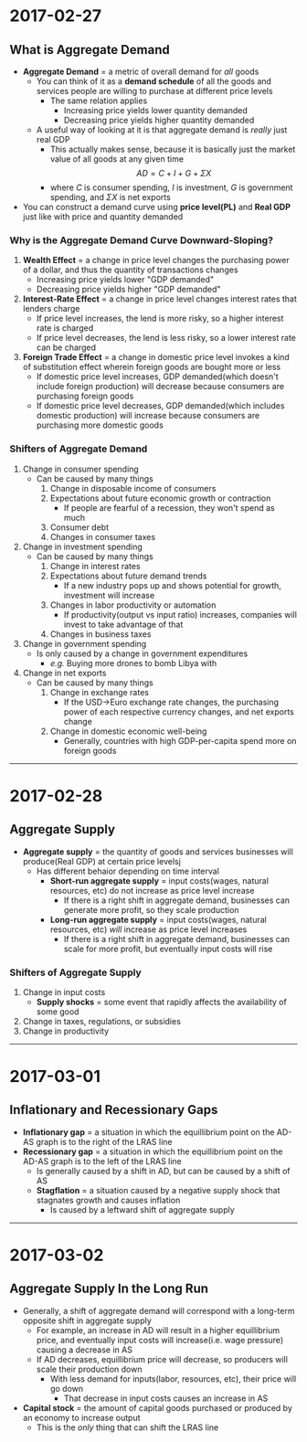 # 2017-02-27

## What is Aggregate Demand
- **Aggregate Demand** = a metric of overall demand for *all* goods
    * You can think of it as a **demand schedule** of all the goods and services people are willing to purchase at different price levels
        + The same relation applies
            - Increasing price yields lower quantity demanded
            - Decreasing price yields higher quantity demanded
    * A useful way of looking at it is that aggregate demand is *really* just real GDP
        + This actually makes sense, because it is basically just the market value of all goods at any given time
$$ AD = C + I + G + \Sigma X $$
        + where $C$ is consumer spending, $I$ is investment, $G$ is government spending, and $\Sigma X$ is net exports
- You can construct a demand curve using **price level(PL)** and **Real GDP** just like with price and quantity demanded

### Why is the Aggregate Demand Curve Downward-Sloping?
1. **Wealth Effect** = a change in price level changes the purchasing power of a dollar, and thus the quantity of transactions changes
    * Increasing price yields lower "GDP demanded"
    * Decreasing price yields higher "GDP demanded"
2. **Interest-Rate Effect** = a change in price level changes interest rates that lenders charge
    * If price level increases, the lend is more risky, so a higher interest rate is charged
    * If price level decreases, the lend is less risky, so a lower interest rate can be charged
3. **Foreign Trade Effect** = a change in domestic price level invokes a kind of substitution effect wherein foreign goods are bought more or less
    * If domestic price level increases, GDP demanded(which doesn't include foreign production) will decrease because consumers are purchasing foreign goods
    * If domestic price level decreases, GDP demanded(which includes domestic production) will increase because consumers are purchasing more domestic goods

### Shifters of Aggregate Demand
1. Change in consumer spending
    * Can be caused by many things
        1. Change in disposable income of consumers
        2. Expectations about future economic growth or contraction
            + If people are fearful of a recession, they won't spend as much
        3. Consumer debt
        4. Changes in consumer taxes
2. Change in investment spending
    * Can be caused by many things
        1. Change in interest rates
        2. Expectations about future demand trends
            * If a new industry pops up and shows potential for growth, investment will increase
        3. Changes in labor productivity or automation
            * If productivity(output vs input ratio) increases, companies will invest to take advantage of that
        4. Changes in business taxes
3. Change in government spending
    * Is only caused by a change in government expenditures
        + *e.g.* Buying more drones to bomb Libya with
4. Change in net exports
    * Can be caused by many things
        1. Change in exchange rates
            * If the USD->Euro exchange rate changes, the purchasing power of each respective currency changes, and net exports change
        2. Change in domestic economic well-being
            * Generally, countries with high GDP-per-capita spend more on foreign goods

---

# 2017-02-28

## Aggregate Supply
- **Aggregate supply** = the quantity of goods and services businesses will produce(Real GDP) at certain price levelsj
    * Has different behaior depending on time interval
        + **Short-run aggregate supply** = input costs(wages, natural resources, etc) do not increase as price level increase
            - If there is a right shift in aggregate demand, businesses can generate more profit, so they scale production
        + **Long-run aggregate supply** = input costs(wages, natural resources, etc) *will* increase as price level increases
            - If there is a right shift in aggregate demand, businesses can scale for more profit, but eventually input costs will rise

### Shifters of Aggregate Supply
1. Change in input costs
    * **Supply shocks** = some event that rapidly affects the availability of some good
2. Change in taxes, regulations, or subsidies
3. Change in productivity

---

# 2017-03-01

## Inflationary and Recessionary Gaps
- **Inflationary gap** = a situation in which the equillibrium point on the AD-AS graph is to the right of the LRAS line
- **Recessionary gap** = a situation in which the equillibrium point on the AD-AS graph is to the left of the LRAS line
    * Is generally caused by a shift in AD, but can be caused by a shift of AS
    * **Stagflation** = a situation caused by a negative supply shock that stagnates growth and causes inflation
        + Is caused by a leftward shift of aggregate supply

---

# 2017-03-02

## Aggregate Supply In the Long Run
- Generally, a shift of aggregate demand will correspond with a long-term opposite shift in aggregate supply
    * For example, an increase in AD will result in a higher equillibrium price, and eventually input costs will increase(i.e. wage pressure) causing a decrease in AS
    * If AD decreases, equillibrium price will decrease, so producers will scale their production down
        * With less demand for inputs(labor, resources, etc), their price will go down
            + That decrease in input costs causes an increase in AS
- **Capital stock** = the amount of capital goods purchased or produced by an economy to increase output
    * This is the *only* thing that can shift the LRAS line
